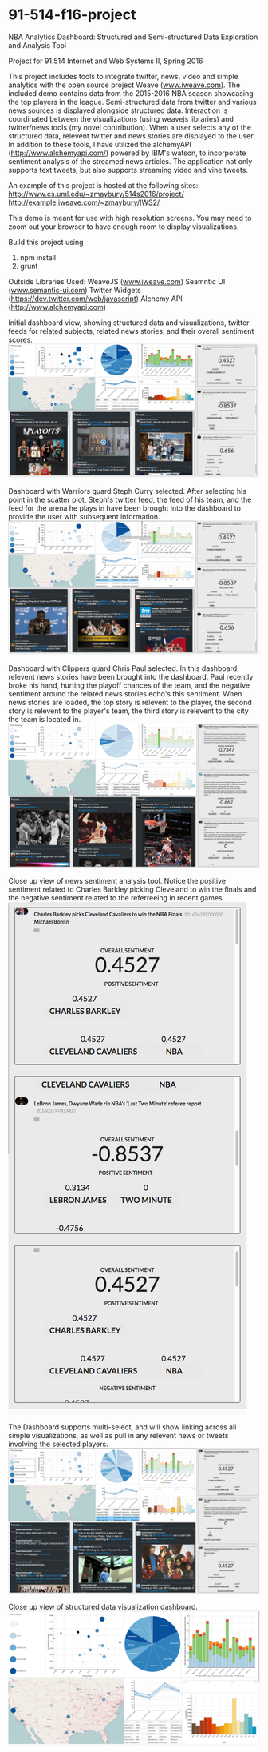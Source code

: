 # 91-514-f16-project

NBA Analytics Dashboard: Structured and Semi-structured Data Exploration and Analysis Tool

Project for 91.514 Internet and Web Systems II, Spring 2016

This project includes tools to integrate twitter, news, video and simple analytics with the open source project Weave (www.iweave.com). The included demo contains data from the 2015-2016 NBA season showcasing the top players in the league. Semi-structured data from twitter and various news sources is displayed alongside structured data. Interaction is coordinated between the visualizations (using weavejs libraries) and twitter/news tools (my novel contribution). When a user selects any of the structured data, relevent twitter and news stories are displayed to the user. In addition to these tools, I have utilized the alchemyAPI (http://www.alchemyapi.com/) powered by IBM's watson, to incorporate sentiment analysis of the streamed news articles. The application not only supports text tweets, but also supports streaming video and vine tweets.

An example of this project is hosted at the following sites:
<br/>
http://www.cs.uml.edu/~zmaybury/514s2016/project/
<br/>
http://example.iweave.com/~zmaybury/IWS2/

This demo is meant for use with high resolution screens. You may need to zoom out your browser to have enough room to display visualizations.

Build this project using
  1. npm install
  2. grunt

Outside Libraries Used:
WeaveJS (www.iweave.com)
Seamntic UI (www.semantic-ui.com)
Twitter Widgets (https://dev.twitter.com/web/javascript)
Alchemy API (http://www.alchemyapi.com)

Initial dashboard view, showing structured data and visualizations, twitter feeds for related subjects, related news stories, and their overall sentiment scores.
![alt tag](https://github.com/zmaybury/91-514-f16-project/blob/master/images/Demo.png)


Dashboard with Warriors guard Steph Curry selected. After selecting his point in the scatter plot, Steph's twitter feed, the feed of his team, and the feed for the arena he plays in have been brought into the dashboard to provide the user with subsequent information.
![alt tag](https://github.com/zmaybury/91-514-f16-project/blob/master/images/Demo_Curry_Selection.png)


Dashboard with Clippers guard Chris Paul selected. In this dashboard, relevent news stories have been brought into the dashboard. Paul recently broke his hand, hurting the playoff chances of the team, and the negative sentiment around the related news stories echo's this sentiment. When news stories are loaded, the top story is relevent to the player, the second story is relevent to the player's team, the third story is relevent to the city the team is located in.
![alt tag](https://github.com/zmaybury/91-514-f16-project/blob/master/images/Demo_Paul_Selection_Recent_Injury_Negative.png)
  

Close up view of news sentiment analysis tool. Notice the positive sentiment related to Charles Barkley picking Cleveland to win the finals and the negative sentiment related to the referreeing in recent games.<br/> 
![alt tag](https://github.com/zmaybury/91-514-f16-project/blob/master/images/News_Sentiment_Analysis.png)


The Dashboard supports multi-select, and will show linking across all simple visualizations, as well as pull in any relevent news or tweets involving the selected players.
![alt tag](https://github.com/zmaybury/91-514-f16-project/blob/master/images/Demo_Multi_Select.png)


Close up view of structured data visualization dashboard.
![alt tag](https://github.com/zmaybury/91-514-f16-project/blob/master/images/Structured_Data_Dashboard.png)
